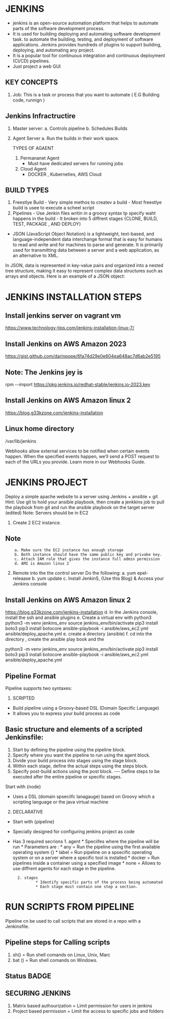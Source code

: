 # JENKINS
 * jenkins is an open-source automation platform that helps to automate parts of the software development process. 
 * It is used for building deploying and automating software development task. to automate the building, testing, and deployment of software applications. Jenkins provides hundreds of plugins to support building, deploying, and automating any project.
 * It is a popular tool for continuous integration and continuous deployment (CI/CD) pipelines.
 * Just project a web GUI 

## KEY CONCEPTS 
1. Job: This is a task or process  that you want to automate ( E.G Building code, runnign )


## Jenkins Infractructire
1. Master server:
        a. Controls pipeline 
        b. Schedules Builds 

2. Agent Server
        a. Run the builds in their work space. 
    
    TYPES OF AGAENT 
    1. Permananet Agent
        - Must have dedicated servers for running jobs
    2. Cloud Agent
        - DOCKER , Kuberneties, AWS Cloud

## BUILD TYPES 
1. Freestlye Build 
        - Very simple methos to createv a build 
        - Most freestlye build is usee to execute a scheel script 
2. Pipelines 
        - Use Jenkin files writin in a groovy syntax tp specify waht happens in the build 
        - It broken into 5 diffrent stages {CLONE, BUILD, TEST, PACKAGE , AND DEPLOY}

* JSON (JavaScript Object Notation) is a lightweight, text-based, and language-independent data interchange format that is easy for humans to read and write and for machines to parse and generate. It is primarily used for transmitting data between a server and a web application, as an alternative to XML.

In JSON, data is represented in key-value pairs and organized into a nested tree structure, making it easy to represent complex data structures such as arrays and objects. Here is an example of a JSON object:
 

# JENKINS INSTALLATION STEPS 

## Install jenkins server on vagrant vm 
https://www.technology-tips.com/jenkins-installation-linux-7/

## Install Jenkins on AWS Amazon 2023 
https://gist.github.com/darinpope/6fa74d29e0e604ea648ac7d6ab2e5195

## Note: The Jenkins jey is 
rpm --import https://pkg.jenkins.io/redhat-stable/jenkins.io-2023.key

## Install Jenkins on AWS Amazon linux 2 
https://blog.g33kzone.com/jenkins-installation


## Linux home directory
/var/lib/jenkins


Webhooks allow external services to be notified when certain events happen. When the specified events happen, we’ll send a POST request to each of the URLs you provide. Learn more in our Webhooks Guide.

# JENKINS PROJECT
Deploy a simple apache website to a server using Jenkins + ansible + git
Hint: Use git to hold your ansible playbook, then create a jenkkins job to pull the playbook from git and run the ansible playbook on the target server (edited) 
Note: Servers should be in EC2 
1. Create 2 EC2 instance. 
## Note
        a. Make sure the EC2 instance has enough storage
        b. Both instance should have the same public key and privake key. 
        c. Attach IAM role that gives the instance full admin permission 
        d. AMI is Amazon linux 2 

2. Remote into the the control server 
 Do the following:
        a. yum epel-releaase 
        b. yum update 
        c. Install JenkinS, {Use this Blog} & Access your Jenkins console 
## Install Jenkins on AWS Amazon linux 2 
https://blog.g33kzone.com/jenkins-installation
        d. In the Jenkins console, install the ssh and ansible plugins
        e. Create a virtual env with python3 
                python3 -m venv jenkins_env
                source jenkins_env/bin/activate
                pip3 install boto3 
                pip3 install botocore
                ansible-playbook -i ansible/aws_ec2.yml ansible/deploy_apache.yml
        e. create a directory (ansible)
        f. cd into the directory , create the ansible play book and the 

python3 -m venv jenkins_env
source jenkins_env/bin/activate
pip3 install boto3 
pip3 install botocore
ansible-playbook -i ansible/aws_ec2.yml ansible/deploy_apache.yml

## Pipeline Format
Pipeline supports two syntaxes:
1. SCRIPTED 
* Build pipeline using a Groovy-based DSL (Domain Specific Language)
* It allows you to express your build process as code

## Basic structure and elements of a scripted Jenkinsfile:
1. Start by defining the pipeline using the pipeline block. 
2. Specify where you want the pipeline to run using the agent block. 
3. Divide your build process into stages using the stage block.
4. Within each stage, define the actual steps using the steps block. 
5. Specify post-build actions using the post block.
--- Define steps to be executed after the entire pipeline or specific stages.

Start with {node}
* Uses a DSL (domain spseciifc lanagauge) based on Groovy which a scripting language or the java virtual machine


2. DECLARATIVE 
* Start with {pipeline} 
* Specially designed for configuring jenkins project as code 
* Has 3 required secrions 
        1. agent 
                * Speciifes where the pipeline will be run
                * Parameters are :
                        * any = Run the pipeline using the first available operating system {}
                        * label = Run pipeline on a spsecific operating system or on a server where a specific tool is installed 
                        * docker = Run pipelines inside a container using a specified image 
                        * none = Allows to use diffrent agents for each stage in the pipeline. 


        2. stages 
                * Identify specific parts of the process being automated 
                * Each stage must contain one step a section.

# RUN SCRIPTS FROM PIPELINE 
Pipeline cn be used to call scripts that are stored in a repo with a Jenkinsfile.

## Pipeline steps for Calling scripts 
1. sh() = Run shell comands on Linux, Unix, Marc 
2. bat () = Run shell comands on Windows.

## Status BADGE 


## SECURING JENKINS 
1. Matrix based authourization = Limit permission for users in jenkins 
2. Project based permission = Limit the access to specific jobs and folders 
